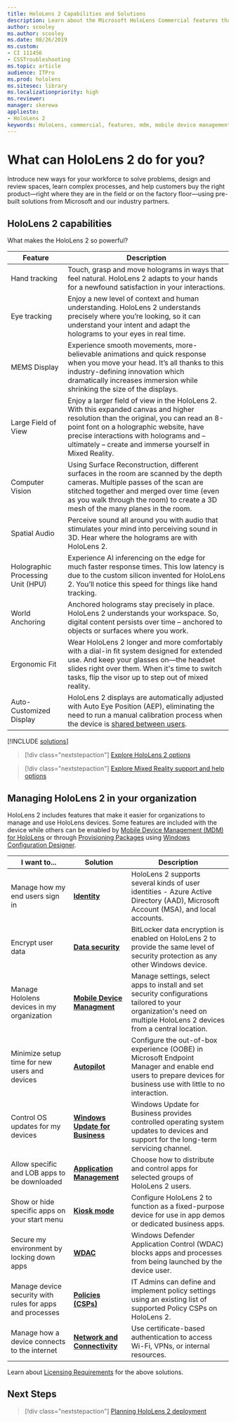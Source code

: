 ```yaml
---
title: HoloLens 2 Capabilities and Solutions
description: Learn about the Microsoft HoloLens Commercial features that make it easier for businesses to manage HoloLens devices. 
author: scooley
ms.author: scooley
ms.date: 08/26/2019
ms.custom: 
- CI 111456
- CSSTroubleshooting
ms.topic: article
audience: ITPro
ms.prod: hololens
ms.sitesec: library
ms.localizationpriority: high
ms.reviewer: 
manager: skerewa
appliesto:
- HoloLens 2
keywords: HoloLens, commercial, features, mdm, mobile device management, kiosk mode, applications, identity
---
```


# What can HoloLens 2 do for you?

Introduce new ways for your workforce to solve problems, design and review spaces, learn complex processes, and help customers buy the right product—right where they are in the field or on the factory floor—using pre-built solutions from Microsoft and our industry partners.

## HoloLens 2 capabilities

What makes the HoloLens 2 so powerful?

| Feature | Description |
|---------|-------------|
| Hand tracking | Touch, grasp and move holograms in ways that feel natural. HoloLens 2 adapts to your hands for a newfound satisfaction in your interactions. |
| Eye tracking | Enjoy a new level of context and human understanding. HoloLens 2 understands precisely where you’re looking, so it can understand your intent and adapt the holograms to your eyes in real time. |
| MEMS Display | Experience smooth movements, more-believable animations and quick response when you move your head. It’s all thanks to this industry-defining innovation which dramatically increases immersion while shrinking the size of the displays. | 
| Large Field of View | Enjoy a larger field of view in the HoloLens 2. With this expanded canvas and higher resolution than the original, you can read an 8-point font on a holographic website, have precise interactions with holograms and – ultimately – create and immerse yourself in Mixed Reality. |
| Computer Vision | Using Surface Reconstruction, different surfaces in the room are scanned by the depth cameras. Multiple passes of the scan are stitched together and merged over time (even as you walk through the room) to create a 3D mesh of the many planes in the room.
| Spatial Audio | Perceive sound all around you with audio that stimulates your mind into perceiving sound in 3D. Hear where the holograms are with HoloLens 2. |
| Holographic Processing Unit (HPU) | Experience AI inferencing on the edge for much faster response times. This low latency is due to the custom silicon invented for HoloLens 2. You’ll notice this speed for things like hand tracking. |
| World Anchoring | Anchored holograms stay precisely in place. HoloLens 2 understands your workspace. So, digital content persists over time – anchored to objects or surfaces where you work. |
| Ergonomic Fit | Wear HoloLens 2 longer and more comfortably with a dial-in fit system designed for extended use. And keep your glasses on—the headset slides right over them. When it's time to switch tasks, flip the visor up to step out of mixed reality. |
| Auto-Customized Display | HoloLens 2 displays are automatically adjusted with Auto Eye Position (AEP), eliminating the need to run a manual calibration process when the device is [shared between users](hololens-multiple-users.md). |

[!INCLUDE [solutions](includes/hlsolutions.md)]

> [!div class="nextstepaction"]
> [Explore HoloLens 2 options](hololens2-options.md)


> [!div class="nextstepaction"]
> [Explore Mixed Reality support and help options](hololens2-support.md)


## Managing HoloLens 2 in your organization
HoloLens 2 includes features that make it easier for organizations to manage and use HoloLens devices. Some features are included with the device while others can be enabled by [Mobile Device Management (MDM) for HoloLens](hololens-mdm-configure.md)  or through [Provisioning Packages](hololens-provisioning.md) using [Windows Configuration Designer](app-deploy-provisioning-package.md#setup).

| I want to... | Solution | Description |  
|---------| ------------|------------|
Manage how my end users sign in | [**Identity**](hololens-identity.md) | HoloLens 2 supports several kinds of user identities - Azure Active Directory (AAD), Microsoft Account (MSA), and local accounts.  |
| Encrypt user data | [**Data security**](security-encryption-data-protection.md) | BitLocker data encryption is enabled on HoloLens 2 to provide the same level of security protection as any other Windows device. | 
Manage Hololens devices in my organization | [**Mobile Device Managment**](hololens-mdm-configure.md) | Manage settings, select apps to install and set security configurations tailored to your organization's need on multiple HoloLens 2 devices from a central location. | 
|Minimize setup time for new users and devices | [**Autopilot**](hololens2-autopilot.md) | Configure the out-of-box experience (OOBE) in Microsoft Endpoint Manager and enable end users to prepare devices for business use with little to no interaction. |  
| Control OS updates for my devices | [**Windows Update for Business**](hololens-updates.md#managing-updates-by-using-windows-update-for-business) | Windows Update for Business provides controlled operating system updates to devices and support for the long-term servicing channel. |  
| Allow specific and LOB apps to be downloaded |[**Application Management**](app-deploy-overview.md) | Choose how to distribute and control apps for selected groups of HoloLens 2 users. | 
| Show or hide specific apps on your start menu |[**Kiosk mode**](hololens-kiosk.md) | Configure HoloLens 2 to function as a fixed-purpose device for use in app demos or dedicated business apps. 
| Secure my environment by locking down apps | [**WDAC**](windows-defender-application-control-wdac.md) | Windows Defender Application Control (WDAC) blocks apps and processes from being launched by the device user.
| Manage device security with rules for apps and processes | [**Policies (CSPs)**](hololens-csp-policy-overview.md) | IT Admins can define and implement policy settings using an existing list of supported Policy CSPs on HoloLens 2. |  
| Manage how a device connects to the internet | [**Network and Connectivity**](hololens-certificates-network.md) | Use certificate-based authentication to access Wi-Fi, VPNs, or internal resources. | 

Learn about [Licensing Requirements](hololens-licenses-requirements.md) for the above solutions.

## Next Steps

> [!div class="nextstepaction"]
>[Planning HoloLens 2 deployment](hololens-requirements.md) 
